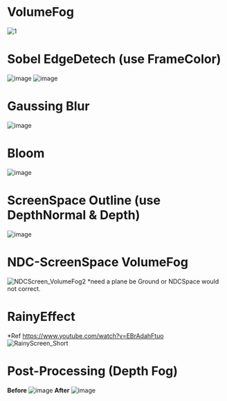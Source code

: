 # VolumeFog
![1](https://user-images.githubusercontent.com/57168985/143901814-59212c05-6a4c-4d43-a9f3-0c79545e6307.gif)
# Sobel EdgeDetech (use FrameColor)
![image](https://user-images.githubusercontent.com/57168985/147410506-be4d4dfc-fdae-4350-b8f4-21b415d70191.png)
![image](https://user-images.githubusercontent.com/57168985/147410514-71f4618f-dbc4-4eb2-aed8-6956ef04ad6e.png)
# Gaussing Blur
![image](https://user-images.githubusercontent.com/57168985/147486624-f4e84b24-fe85-4c54-862d-e249001b7e63.png)
# Bloom
![image](https://user-images.githubusercontent.com/57168985/148688617-87e958ad-bef2-4e97-9639-abb7853c515d.png)
# ScreenSpace Outline (use DepthNormal & Depth)
![image](https://user-images.githubusercontent.com/57168985/148688590-31031553-7084-46ea-af42-dc178741628c.png)
# NDC-ScreenSpace VolumeFog
![NDCScreen_VolumeFog2](https://user-images.githubusercontent.com/57168985/149804657-1542fe20-e281-43dd-bbd2-9f8b3b4bd3e7.gif)
*need a plane be Ground or NDCSpace would not correct.
# RainyEffect
*Ref https://www.youtube.com/watch?v=EBrAdahFtuo
![RainyScreen_Short](https://user-images.githubusercontent.com/57168985/154852778-2a0f91bc-e872-43eb-9bd1-a705a4d44f19.gif)
# Post-Processing (Depth Fog)
**Before**
![image](https://user-images.githubusercontent.com/57168985/208729559-1c913ac6-1b0b-42f2-b022-8c3651f512ba.png)
**After**
![image](https://user-images.githubusercontent.com/57168985/208729666-343bb432-f9ed-47a5-8bbd-d8f894d13a19.png)

